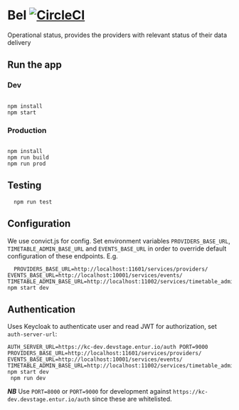 # Bel [![CircleCI](https://circleci.com/gh/entur/bel/tree/master.svg?style=svg)](https://circleci.com/gh/entur/bel/tree/master)

Operational status, provides the providers with relevant status of their data delivery

## Run the app

### Dev

```

npm install
npm start
```

### Production

```

npm install
npm run build
npm run prod
```

## Testing

```
  npm run test

```

## Configuration

We use convict.js for config. Set environment variables `PROVIDERS_BASE_URL`, `TIMETABLE_ADMIN_BASE_URL`
and `EVENTS_BASE_URL` in order to override default configuration of these
endpoints. E.g.

```
  PROVIDERS_BASE_URL=http://localhost:11601/services/providers/ EVENTS_BASE_URL=http://localhost:10001/services/events/ TIMETABLE_ADMIN_BASE_URL=http://localhost:11002/services/timetable_admin/ npm start dev
```

## Authentication

Uses Keycloak to authenticate user and read JWT for authorization, set `auth-server-url`:

```
AUTH_SERVER_URL=https://kc-dev.devstage.entur.io/auth PORT=9000 PROVIDERS_BASE_URL=http://localhost:11601/services/providers/  EVENTS_BASE_URL=http://localhost:10001/services/events/ TIMETABLE_ADMIN_BASE_URL=http://localhost:11002/services/timetable_admin/ npm start dev
 npm run dev
```

**_NB_** Use `PORT=8000` or `PORT=9000` for development against `https://kc-dev.devstage.entur.io/auth` since these are whitelisted.
